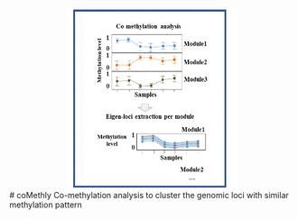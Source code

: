 <div align=center><img width="300" height="320" src="https://github.com/Gavin-Yinld/coMethly/blob/master/figures/co-methy.gif"/></div>
# coMethly
Co-methylation analysis to cluster the genomic loci with similar methylation pattern
